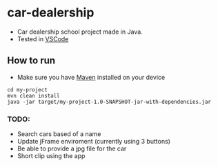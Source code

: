 # car-dealership
* Car dealership school project made in Java. 
* Tested in [VSCode](https://code.visualstudio.com/)
## How to run
* Make sure you have [Maven](https://maven.apache.org/download.cgi) installed on your device
``` 
cd my-project
mvn clean install
java -jar target/my-project-1.0-SNAPSHOT-jar-with-dependencies.jar
```
### TODO:
* Search cars based of a name
* Update jFrame enviroment (currently using 3 buttons) 
* Be able to provide a jpg file for the car
* Short clip using the app